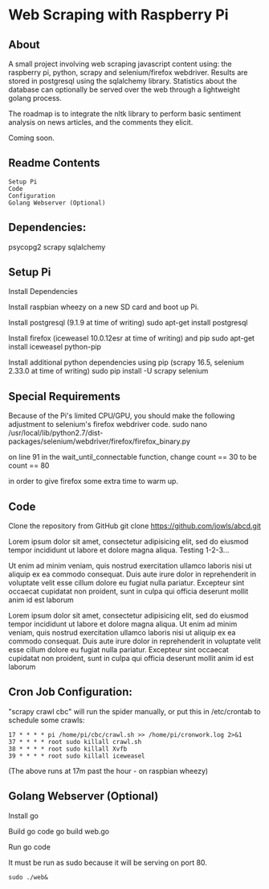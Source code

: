 # Web Scraping with Raspberry Pi

## About

A small project involving web scraping javascript content using: the raspberry pi, python, scrapy and selenium/firefox webdriver. Results are stored in postgresql using the sqlalchemy library. Statistics about the database can optionally be served over the web through a lightweight golang process.

The roadmap is to integrate the nltk library to perform basic sentiment analysis on news articles, and the comments they elicit.

Coming soon.

## Readme Contents

    Setup Pi
    Code
    Configuration
    Golang Webserver (Optional)

## Dependencies:

psycopg2
scrapy
sqlalchemy

## Setup Pi
Install Dependencies

Install raspbian wheezy on a new SD card and boot up Pi.

Install postgresql (9.1.9 at time of writing)
	sudo apt-get install postgresql

Install firefox (iceweasel 10.0.12esr at time of writing) and pip
	sudo apt-get install iceweasel python-pip

Install additional python dependencies using pip (scrapy 16.5, selenium 2.33.0 at time of writing)
	sudo pip install -U scrapy selenium

## Special Requirements

Because of the Pi's limited CPU/GPU, you should make the following adjustment to selenium's firefox webdriver code.
sudo nano /usr/local/lib/python2.7/dist-packages/selenium/webdriver/firefox/firefox_binary.py

on line 91 in the wait_until_connectable function, change count == 30 to be
count == 80

in order to give firefox some extra time to warm up.

## Code

Clone the repository from GitHub
git clone https://github.com/jowls/abcd.git

Lorem ipsum dolor sit amet, consectetur adipisicing elit, sed do eiusmod tempor incididunt ut labore et dolore magna aliqua.
	Testing 1-2-3...

Ut enim ad minim veniam, quis nostrud exercitation ullamco laboris nisi ut aliquip ex ea commodo consequat. Duis aute irure dolor in reprehenderit in voluptate velit esse cillum dolore eu fugiat nulla pariatur. Excepteur sint occaecat cupidatat non proident, sunt in culpa qui officia deserunt mollit anim id est laborum

Lorem ipsum dolor sit amet, consectetur adipisicing elit, sed do eiusmod tempor incididunt ut labore et dolore magna aliqua. Ut enim ad minim veniam, quis nostrud exercitation ullamco laboris nisi ut aliquip ex ea commodo consequat. Duis aute irure dolor in reprehenderit in voluptate velit esse cillum dolore eu fugiat nulla pariatur. Excepteur sint occaecat cupidatat non proident, sunt in culpa qui officia deserunt mollit anim id est laborum

## Cron Job Configuration:

"scrapy crawl cbc" will run the spider manually, or put this in /etc/crontab to schedule some crawls:

	17 * * * * pi /home/pi/cbc/crawl.sh >> /home/pi/cronwork.log 2>&1
	37 * * * * root sudo killall crawl.sh
	38 * * * * root sudo killall Xvfb
	39 * * * * root sudo killall iceweasel

(The above runs at 17m past the hour - on raspbian wheezy)

## Golang Webserver (Optional)

Install go

Build go code
	go build web.go

Run go code

It must be run as sudo because it will be serving on port 80.

	sudo ./web&
